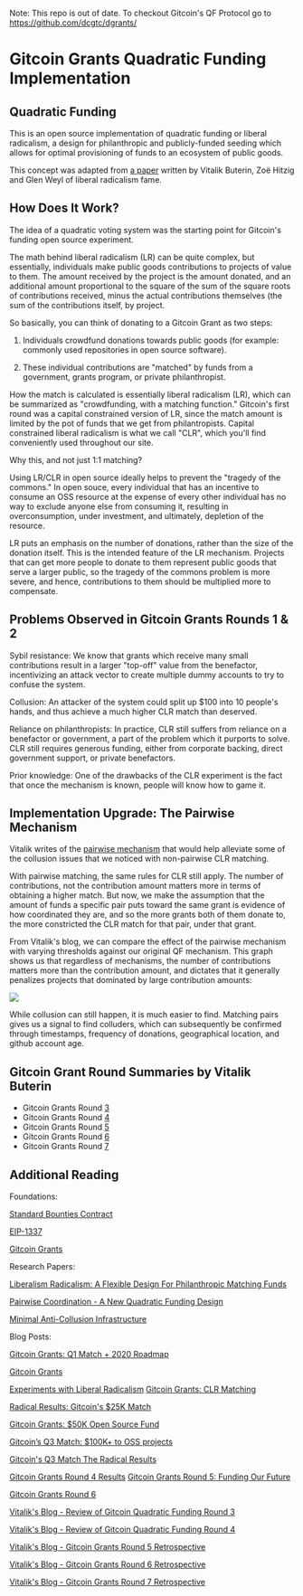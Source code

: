 Note: This repo is out of date. To checkout Gitcoin's QF Protocol go to https://github.com/dcgtc/dgrants/

# Gitcoin Grants Quadratic Funding Implementation

## Quadratic Funding

This is an open source implementation of quadratic funding or liberal radicalism, a design for philanthropic and publicly-funded seeding which allows for optimal provisioning of funds to an ecosystem of public goods.

This concept was adapted from [a paper](https://poseidon01.ssrn.com/delivery.php?ID=660029082067073116118109064122080113007059056088020045126118025097091089104095118005013117053102018063007119114004031115071017112038078013065115004125088127124090068088040053112098119108124088124100127091000084029019003094031089072104067086002002114101&EXT=pdf) written by Vitalik Buterin, Zoë Hitzig and Glen Weyl of liberal radicalism fame.

## How Does It Work?

The idea of a quadratic voting system was the starting point for Gitcoin's funding open source experiment.

The math behind liberal radicalism (LR) can be quite complex, but essentially, individuals make public goods contributions to projects of value to them. The amount received by the project is the amount donated, and an additional amount proportional to the square of the sum of the square roots of contributions received, minus the actual contributions themselves (the sum of the contributions itself, by project.

So basically, you can think of donating to a Gitcoin Grant as two steps:

1. Individuals crowdfund donations towards public goods (for example: commonly used repositories in open source software).

2. These individual contributions are "matched" by funds from a government, grants program, or private philanthropist.

How the match is calculated is essentially liberal radicalism (LR), which can be summarized as "crowdfunding, with a matching function." Gitcoin's first round was a capital constrained version of LR, since the match amount is limited by the pot of funds that we get from philantropists. Capital constrained liberal radicalism is what we call "CLR", which you'll find conveniently used throughout our site.

Why this, and not just 1:1 matching?

Using LR/CLR in open source ideally helps to prevent the "tragedy of the commons." In open souce, every individual that has an incentive to consume an OSS resource at the expense of every other individual has no way to exclude anyone else from consuming it, resulting in overconsumption, under investment, and ultimately, depletion of the resource.

LR puts an emphasis on the number of donations, rather than the size of the donation itself. This is the intended feature of the LR mechanism. Projects that can get more people to donate to them represent public goods that serve a larger public, so the tragedy of the commons problem is more severe, and hence, contributions to them should be multiplied more to compensate.

## Problems Observed in Gitcoin Grants Rounds 1 & 2

Sybil resistance: We know that grants which receive many small contributions result in a larger "top-off" value from the benefactor, incentivizing an attack vector to create multiple dummy accounts to try to confuse the system.

Collusion: An attacker of the system could split up $100 into 10 people's hands, and thus achieve a much higher CLR match than deserved.

Reliance on philanthropists: In practice, CLR still suffers from reliance on a benefactor or government, a part of the problem which it purports to solve. CLR still requires generous funding, either from corporate backing, direct government support, or private benefactors.

Prior knowledge: One of the drawbacks of the CLR experiment is the fact that once the mechanism is known, people will know how to game it.

## Implementation Upgrade: The Pairwise Mechanism

Vitalik writes of the [pairwise mechanism](https://ethresear.ch/t/pairwise-coordination-subsidies-a-new-quadratic-funding-design/5553/9) that would help alleviate some of the collusion issues that we noticed with non-pairwise CLR matching.

With pairwise matching, the same rules for CLR still apply. The number of contributions, not the contribution amount matters more in terms of obtaining a higher match. But now, we make the assumption that the amount of funds a specific pair puts toward the same grant is evidence of how coordinated they are, and so the more grants both of them donate to, the more constricted the CLR match for that pair, under that grant.

From Vitalik's blog, we can compare the effect of the pairwise mechanism with varying thresholds against our original QF mechanism. This graph shows us that regardless of mechanisms, the number of contributions matters more than the contribution amount, and dictates that it generally penalizes projects that dominated by large contribution amounts:

<img src="https://user-images.githubusercontent.com/7516920/94086294-639c7400-fdbf-11ea-840e-a49c3593ff0d.png">

While collusion can still happen, it is much easier to find. Matching pairs gives us a signal to find colluders, which can subsequently be confirmed through timestamps, frequency of donations, geographical location, and github account age.

## Gitcoin Grant Round Summaries by Vitalik Buterin

- Gitcoin Grants Round [3](https://vitalik.ca/general/2019/10/24/gitcoin.html)
- Gitcoin Grants Round [4](https://vitalik.ca/general/2020/01/28/round4.html)
- Gitcoin Grants Round [5](https://vitalik.ca/general/2020/04/30/round5.html)
- Gitcoin Grants Round [6](https://vitalik.ca/general/2020/07/21/round6.html)
- Gitcoin Grants Round [7](https://vitalik.ca/general/2020/10/18/round7.html)

## Additional Reading

Foundations:

[Standard Bounties Contract](https://github.com/Bounties-Network/StandardBounties)

[EIP-1337](https://github.com/ethereum/EIPs/pull/1337)

[Gitcoin Grants](https://github.com/gitcoinco/grants1337)

Research Papers:

[Liberalism Radicalism: A Flexible Design For Philanthropic Matching Funds](https://poseidon01.ssrn.com/delivery.php?ID=660029082067073116118109064122080113007059056088020045126118025097091089104095118005013117053102018063007119114004031115071017112038078013065115004125088127124090068088040053112098119108124088124100127091000084029019003094031089072104067086002002114101&EXT=pdf)

[Pairwise Coordination - A New Quadratic Funding Design](https://ethresear.ch/t/pairwise-coordination-subsidies-a-new-quadratic-funding-design/5553/9)

[Minimal Anti-Collusion Infrastructure](https://ethresear.ch/t/minimal-anti-collusion-infrastructure/5413/2)

Blog Posts:

[Gitcoin Grants: Q1 Match + 2020 Roadmap](https://gitcoin.co/blog/gitcoin-grants-2020/)

[Gitcoin Grants](https://gitcoin.co/blog/gitcoin-grants/)

[Experiments with Liberal Radicalism](https://gitcoin.co/blog/experiments-with-liberal-radicalism/)
[Gitcoin Grants: CLR Matching](https://gitcoin.co/blog/gitcoin-grants-clr-matching/)

[Radical Results: Gitcoin's $25K Match](https://gitcoin.co/blog/radical-results-gitcoins-25k-match/)

[Gitcoin Grants: $50K Open Source Fund](https://gitcoin.co/blog/gitcoin-grants-50k-open-source-fund/)

[Gitcoin’s Q3 Match: $100K+ to OSS projects](https://gitcoin.co/blog/gitcoins-q3-match-100k-to-oss-projects/)

[Gitcoin's Q3 Match The Radical Results](https://gitcoin.co/blog/gitcoins-q3-match/)

[Gitcoin Grants Round 4 Results](https://gitcoin.co/blog/gitcoin-grants-round-4/)
[
Gitcoin Grants Round 5: Funding Our Future](https://gitcoin.co/blog/gitcoin-grants-round-5-funding-our-future/)

[Gitcoin Grants Round 6](https://gitcoin.co/blog/gitcoin-grants-round-6/)

[Vitalik's Blog - Review of Gitcoin Quadratic Funding Round 3](https://vitalik.ca/general/2019/10/24/gitcoin.html)

[Vitalik's Blog - Review of Gitcoin Quadratic Funding Round 4](https://vitalik.ca/general/2020/01/28/round4.html)

[Vitalik's Blog - Gitcoin Grants Round 5 Retrospective](https://vitalik.ca/general/2020/04/30/round5.html)

[Vitalik's Blog - Gitcoin Grants Round 6 Retrospective](https://vitalik.ca/general/2020/07/21/round6.html)

[Vitalik's Blog - Gitcoin Grants Round 7 Retrospective](https://vitalik.ca/general/2020/10/18/round7.html)
